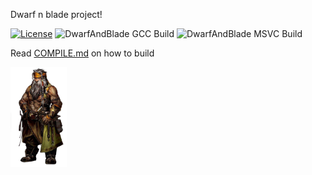 Dwarf n blade project!

[![License](http://img.shields.io/:license-mit-blue.svg)](http://doge.mit-license.org)
![DwarfAndBlade GCC Build](https://github.com/Turtwiggy/Dwarf-and-Blade/workflows/DwarfAndBlade%20GCC%20Build/badge.svg?branch=master)
![DwarfAndBlade MSVC Build](https://github.com/Turtwiggy/Dwarf-and-Blade/workflows/DwarfAndBlade%20MSVC%20Build/badge.svg?branch=master)

Read [COMPILE.md](./COMPILE.md) on how to build

<img src=".github/images/dwarf.png" width="90" height="160">
